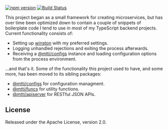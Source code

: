 [![npm version](https://badge.fury.io/js/%40mtti%2Fmicroservice.svg)](https://badge.fury.io/js/%40mtti%2Fmicroservice) [![Build Status](https://travis-ci.org/mtti/node-microservice.svg?branch=master)](https://travis-ci.org/mtti/node-microservice)

This project began as a small framework for creating microservices, but has over time been optimized down to contain a couple of snippets of boilerplate code I tend to use in most of my TypeScript backend projects. Current functionality consists of:

* Setting up [winston](https://www.npmjs.com/package/winston) with my preferred settings.
* Logging unhandled rejections and exiting the process afterwards.
* Receiving a [@mtti/configs](https://github.com/mtti/configs) instance and loading configuration options from the process environment.

...and that's it. Some of the functionality this project used to have, and some more, has been moved to its sibling packages:

* [@mtti/configs](https://github.com/mtti/configs) for configuration managment.
* [@mtti/funcs](https://github.com/mtti/funcs) for utility functions.
* [@mtti/apiserver](https://github.com/mtti/configs) for RESTful JSON APIs.

## License

Released under the Apache License, version 2.0.
